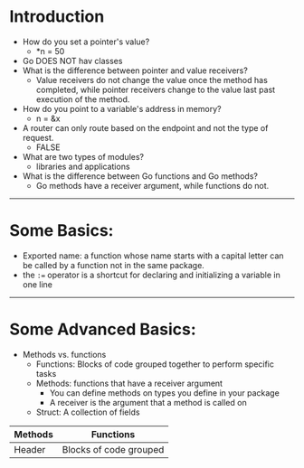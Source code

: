 # Introduction

- How do you set a pointer's value?
  - *n = 50 
- Go DOES NOT hav classes
- What is the difference between pointer and value receivers?
  - Value receivers do not change the value once the method has completed, while pointer receivers change to the value last past execution of the method.
- How do you point to a variable's address in memory?
  - n = &x
- A router can only route based on the endpoint and not the type of request.
  - FALSE
- What are two types of modules?
  - libraries and applications
- What is the difference between Go functions and Go methods?
  - Go methods have a receiver argument, while functions do not.
  
----

# Some Basics:

- Exported name: a function whose name starts with a capital letter can be called by a function not in the same package.
- the `:=` operator is a shortcut for declaring and initializing a variable in one line

----

# Some Advanced Basics:

- Methods vs. functions
  - Functions: Blocks of code grouped together to perform specific tasks
  - Methods: functions that have a receiver argument
    - You can define methods on types you define in your package
    - A receiver is the argument that a method is called on
  - Struct: A collection of fields
 




| Methods                         | Functions |
| ------------------------------- | ----------- |
| Header                          | Blocks of code grouped |

